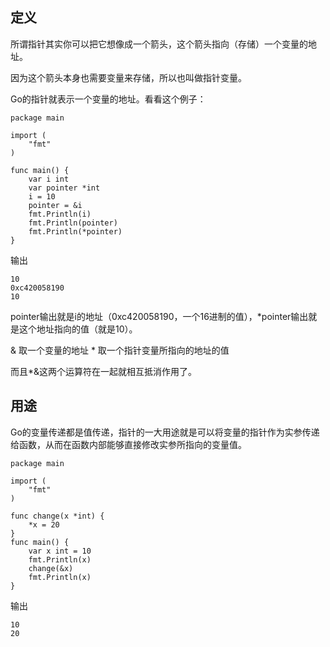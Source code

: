 ## 定义
所谓指针其实你可以把它想像成一个箭头，这个箭头指向（存储）一个变量的地址。

因为这个箭头本身也需要变量来存储，所以也叫做指针变量。

Go的指针就表示一个变量的地址。看看这个例子：
```
package main

import (
    "fmt"
)

func main() {
    var i int
    var pointer *int
    i = 10
    pointer = &i
    fmt.Println(i)
    fmt.Println(pointer)
    fmt.Println(*pointer)
}
```
输出
```
10
0xc420058190
10
```
pointer输出就是i的地址（0xc420058190，一个16进制的值），*pointer输出就是这个地址指向的值（就是10）。

& 取一个变量的地址
\* 取一个指针变量所指向的地址的值

而且*&这两个运算符在一起就相互抵消作用了。

## 用途
Go的变量传递都是值传递，指针的一大用途就是可以将变量的指针作为实参传递给函数，从而在函数内部能够直接修改实参所指向的变量值。

```
package main

import (
    "fmt"
)

func change(x *int) {
    *x = 20
}
func main() {
    var x int = 10
    fmt.Println(x)
    change(&x)
    fmt.Println(x)
}
```
输出
```
10
20
```

